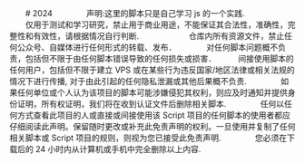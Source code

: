 　　# 2024　　
　　声明:这里的脚本只是自己学习 js 的一个实践.　　　　  
　　仅用于测试和学习研究，禁止用于商业用途，不能保证其合法性，准确性，完整性和有效性，请根据情况自行判断.　　　　
　　仓库内所有资源文件，禁止任何公众号、自媒体进行任何形式的转载、发布．　　
　　对任何脚本问题概不负责，包括但不限于由任何脚本错误导致的任何损失或损害．　
　　间接使用脚本的任何用户，包括但不限于建立 VPS 或在某些行为违反国家/地区法律或相关法规的情况下进行传播, 对于由此引起的任何隐私泄漏或其他后果概不负责.　　
　　如果任何单位或个人认为该项目的脚本可能涉嫌侵犯其权利，则应及时通知并提供身份证明，所有权证明，我们将在收到认证文件后删除相关脚本.　　
　　任何以任何方式查看此项目的人或直接或间接使用该 Script 项目的任何脚本的使用者都应仔细阅读此声明。保留随时更改或补充此免责声明的权利。一旦使用并复制了任何相关脚本或 Script 项目的规则，则视为您已接受此免责声明.　　
　　您必须在下载后的 24 小时内从计算机或手机中完全删除以上内容.　　
